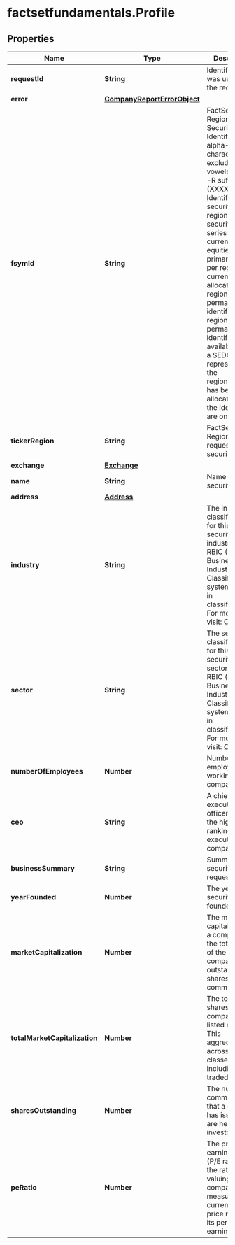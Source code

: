 # factsetfundamentals.Profile

## Properties

Name | Type | Description | Notes
------------ | ------------- | ------------- | -------------
**requestId** | **String** | Identifier that was used for the request. | [optional] 
**error** | [**CompanyReportErrorObject**](CompanyReportErrorObject.md) |  | [optional] 
**fsymId** | **String** | FactSet Regional Security Identifier. Six alpha-numeric characters, excluding vowels, with an -R suffix (XXXXXX-R). Identifies the security&#39;s best regional security data series per currency. For equities, all primary listings per region and currency are allocated a regional-level permanent identifier. The regional-level permanent identifier will be available once a SEDOL representing the region/currency has been allocated and the identifiers are on FactSet. | [optional] 
**tickerRegion** | **String** | FactSet Ticker-Region for the requested security. | [optional] 
**exchange** | [**Exchange**](Exchange.md) |  | [optional] 
**name** | **String** | Name of the security | [optional] 
**address** | [**Address**](Address.md) |  | [optional] 
**industry** | **String** | The industry classification for this security. The industry level 5 RBIC (Revere Business Industry Classification) system is used in classification. For more info, visit: [OA page](https://my.apps.factset.com/oa/pages/17498) | [optional] 
**sector** | **String** | The sector classification for this security. The sector level 2 RBIC (Revere Business Industry Classification) system is used in classification. For more info, visit: [OA page](https://my.apps.factset.com/oa/pages/17498) | [optional] 
**numberOfEmployees** | **Number** | Number of employees working in the company | [optional] 
**ceo** | **String** | A chief executive officer (CEO) is the highest-ranking executive in a company | [optional] 
**businessSummary** | **String** | Summary of the security being requested | [optional] 
**yearFounded** | **Number** | The year this security is founded | [optional] 
**marketCapitalization** | **Number** | The market capitalization of a company. It is the total value of the company&#39;s outstanding shares of common stock | [optional] 
**totalMarketCapitalization** | **Number** | The total public shares for the company&#39;s listed equity. This aggregates across all share classes, with including non-traded shares. | [optional] 
**sharesOutstanding** | **Number** | The number of common shares that a company has issued and are held by investors | [optional] 
**peRatio** | **Number** | The price-earnings ratio (P/E ratio) is the ratio for valuing a company that measures its current share price relative to its per-share earnings (EPS) | [optional] 



